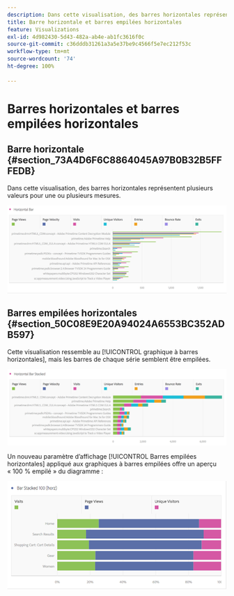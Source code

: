 ```yaml
---
description: Dans cette visualisation, des barres horizontales représentent plusieurs valeurs pour une ou plusieurs mesures.
title: Barre horizontale et barres empilées horizontales
feature: Visualizations
exl-id: 4d982430-5d43-482a-ab4e-ab1fc3616f0c
source-git-commit: c36dddb31261a3a5e37be9c4566f5e7ec212f53c
workflow-type: tm+mt
source-wordcount: '74'
ht-degree: 100%

---
```


# Barres horizontales et barres empilées horizontales

## Barre horizontale {#section_73A4D6F6C8864045A97B0B32B5FFFEDB}

Dans cette visualisation, des barres horizontales représentent plusieurs valeurs pour une ou plusieurs mesures.

![](assets/horizontal_bar.png)

## Barres empilées horizontales  {#section_50C08E9E20A94024A6553BC352ADB597}

Cette visualisation ressemble au [!UICONTROL graphique à barres horizontales], mais les barres de chaque série semblent être empilées.

![](assets/horizontal-bar-stacked.png)

Un nouveau paramètre d’affichage [!UICONTROL Barres empilées horizontales] appliqué aux graphiques à barres empilées offre un aperçu « 100 % empilé » du diagramme :

![](assets/horizstacked100.png)
